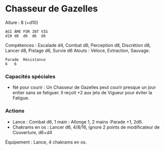 # Chasseur de Gazelles

Allure : 8 (+d10)

	AGI	ÂME	FOR	INT	VIG
	d10	d8	d6	d6	d8

Compétences : Escalade d4, Combat d6, Perception d8, Discrétion d8, Lancer d8, Pistage d6, Survie d6
Atouts : Véloce, Extraction, Sauvage.

	Parade	Résistance
	6	6

### Capacités spéciales
- Né pour courir : Un Chasseur de Gazelles peut courir presque un jour entier sans se fatiguer. Il reçoit +2 aux jets de Vigueur pour éviter la Fatigue.

### Actions
- Lance : Combat d6, 1 main : Allonge 1, 2 mains :Parade +1, 2d6.
- Chakrams en os : Lancer d6, 4/8/16, ignore 2 points de modificateur de Couverture, d6+d4

Équipement : Lance, 4 chakrams en os.
